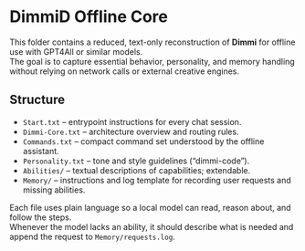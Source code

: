 # DimmiD Offline Core

This folder contains a reduced, text-only reconstruction of **Dimmi** for offline use with GPT4All or similar models.  
The goal is to capture essential behavior, personality, and memory handling without relying on network calls or external creative engines.  

## Structure
- `Start.txt` – entrypoint instructions for every chat session.
- `Dimmi-Core.txt` – architecture overview and routing rules.
- `Commands.txt` – compact command set understood by the offline assistant.
- `Personality.txt` – tone and style guidelines (“dimmi-code”).
- `Abilities/` – textual descriptions of capabilities; extendable.
- `Memory/` – instructions and log template for recording user requests and missing abilities.

Each file uses plain language so a local model can read, reason about, and follow the steps.  
Whenever the model lacks an ability, it should describe what is needed and append the request to `Memory/requests.log`.
